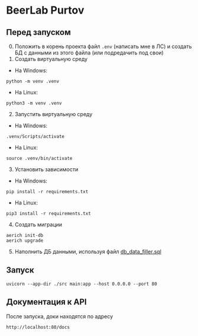 # BeerLab Purtov

## Перед запуском


0. Положить в корень проекта файл `.env` (написать мне в ЛС) и создать БД с данными из этого файла (или подредачить под
   свои)
1. Создать виртуальную среду

- На Windows:

```shell
python -m venv .venv
```

- На Linux:

```shell
python3 -m venv .venv
```

2. Запустить виртуальную среду

- На Windows:

```shell
.venv/Scripts/activate
```

- На Linux:

```shell
source .venv/bin/activate
```

3. Установить зависимости

- На Windows:

```shell
pip install -r requirements.txt
```

- На Linux:

```shell
pip3 install -r requirements.txt
```

4. Создать миграции

```shell
aerich init-db
aerich upgrade
```

5. Наполнить ДБ данными, используя файл [db_data_filler.sql](scripts%2Fdb_data_filler.sql)

## Запуск

```shell
uvicorn --app-dir ./src main:app --host 0.0.0.0 --port 80
```

## Документация к API

После запуска, доки находятся по адресу

```
http://localhost:80/docs
```
